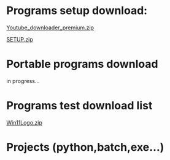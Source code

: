 # Programs setup download:
[Youtube_downloader_premium.zip](https://github.com/RunkangChen/Programs/files/10195075/Youtube_downloader_premium.zip)

[SETUP.zip](https://github.com/RunkangChen/Programs/files/10197334/SETUP.zip)
# Portable programs download
in progress...
# Programs test download list
[Win11Logo.zip](https://github.com/RunkangChen/Programs/files/10179009/Win11Logo.zip)
# Projects (python,batch,exe...)



